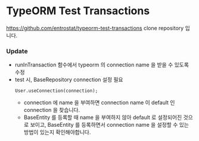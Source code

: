 # TypeORM Test Transactions

https://github.com/entrostat/typeorm-test-transactions clone repository 입니다.

### Update
- runInTransaction 함수에서 typeorm 의 connection name 을 받을 수 있도록 수정
- test 시, BaseRepository connection 설정 필요
    ```
    User.useConnection(connection);
    ```
  - connection 에 name 을 부여하면 connection name 이 default 인 connection 을 찾습니다.
  - BaseEntity 를 등록할 때 name 을 부여하지 않아 default 로 설정되어진 것으로 보이고, BaseEntity 를 등록하면서 connection name 을 설정할 수 있는 방법이 있는지 확인해야합니다.

